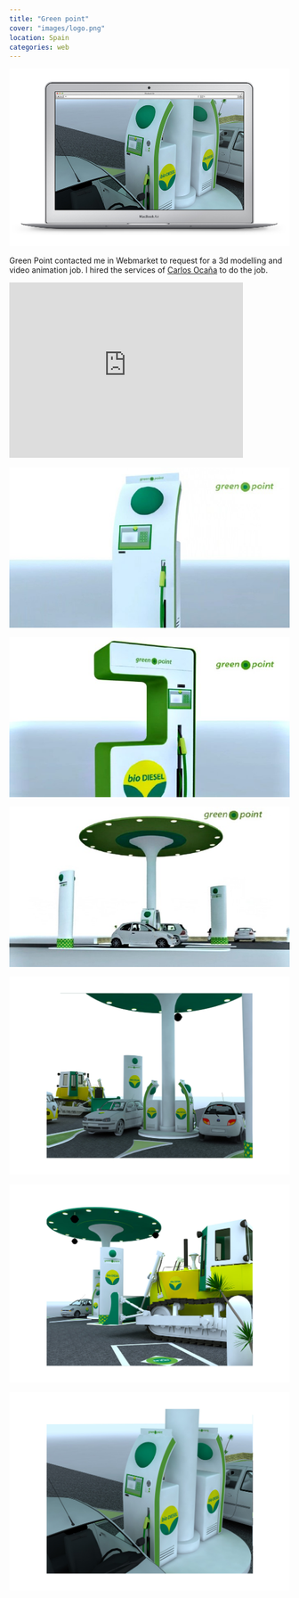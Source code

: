 ```yaml
---
title: "Green point"
cover: "images/logo.png"
location: Spain
categories: web
---
```


![](./images/1.jpg)

Green Point contacted me in Webmarket to request for a 3d modelling and video animation job. I hired the services of [Carlos Ocaña](http://www.4kreation.es/) to do the job.

<iframe width="420" height="315" src="https://www.youtube.com/embed/YaQCAnWam-k" frameborder="0" allowfullscreen></iframe>

![](./images/2.jpg)

![](./images/3.jpg)

![](./images/4.jpg)

![](./images/5.jpg)

![](./images/6.jpg)

![](./images/7.jpg)
